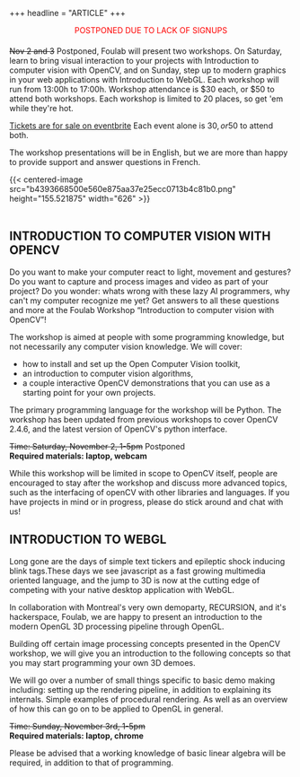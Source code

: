 +++
headline = "ARTICLE"
+++

<div style="text-align: center; color: red; margin-bottom: 20px;">POSTPONED DUE TO LACK OF SIGNUPS</div>

<s>Nov 2 and 3</s> Postponed, Foulab will present two workshops. On Saturday, learn to bring visual interaction to your projects with Introduction to computer vision with OpenCV, and on Sunday, step up to modern graphics in your web applications with Introduction to WebGL. Each workshop will run from 13:00h to 17:00h. Workshop attendance is $30 each, or $50 to attend both workshops. Each workshop is limited to 20 places, so get 'em while they're hot.  
  
[Tickets are for sale on eventbrite](https://opencvandwebgl.eventbrite.ca/) Each event alone is 30$, or 50$ to attend both.  
  
The workshop presentations will be in English, but we are more than happy to provide support and answer questions in French.  
  
{{< centered-image src="b4393668500e560e875aa37e25ecc0713b4c81b0.png" height="155.521875" width="626" >}}
</br>
</br>

## INTRODUCTION TO COMPUTER VISION WITH OPENCV  
Do you want to make your computer react to light, movement and gestures? Do you want to capture and process images and video as part of your project? Do you wonder: whats wrong with these lazy AI programmers, why can't my computer recognize me yet? Get answers to all these questions and more at the Foulab Workshop “Introduction to computer vision with OpenCV”!  
  
The workshop is aimed at people with some programming knowledge, but not necessarily any computer vision knowledge. We will cover:  
  
* how to install and set up the Open Computer Vision toolkit,
* an introduction to computer vision algorithms,
* a couple interactive OpenCV demonstrations that you can use as a starting point for your own projects.
  
  
The primary programming language for the workshop will be Python. The workshop has been updated from previous workshops to cover OpenCV 2.4.6, and the latest version of OpenCV's python interface.  
  
<s>Time: Saturday, November 2, 1-5pm</s> Postponed  
__Required materials: laptop, webcam__  
  
While this workshop will be limited in scope to OpenCV itself, people are encouraged to stay after the workshop and discuss more advanced topics, such as the interfacing of openCV with other libraries and languages. If you have projects in mind or in progress, please do stick around and chat with us!  
  
## INTRODUCTION TO WEBGL  
Long gone are the days of simple text tickers and epileptic shock inducing blink tags.These days we see javascript as a fast growing multimedia oriented language, and the jump to 3D is now at the cutting edge of competing with your native desktop application with WebGL.  
  
In collaboration with Montreal's very own demoparty, RECURSION, and it's hackerspace, Foulab, we are happy to present an introduction to the modern OpenGL 3D processing pipeline through OpenGL.  
  
Building off certain image processing concepts presented in the OpenCV workshop, we will give you an introduction to the following concepts so that you may start programming your own 3D demoes.  
  
We will go over a number of small things specific to basic demo making including: setting up the rendering pipeline, in addition to explaining its internals. Simple examples of procedural rendering. As well as an overview of how this can go on to be applied to OpenGL in general.  
  
<s>Time: Sunday, November 3rd, 1-5pm</s>  
__Required materials: laptop, chrome__  
  
Please be advised that a working knowledge of basic linear algebra will be required, in addition to that of programming.
